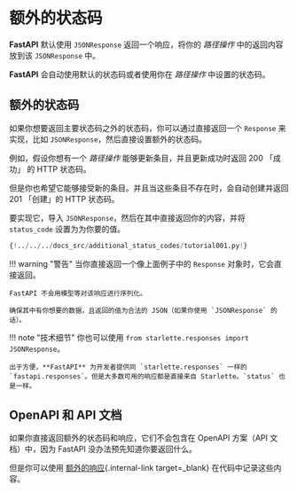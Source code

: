 # 额外的状态码

**FastAPI** 默认使用 `JSONResponse` 返回一个响应，将你的 *路径操作* 中的返回内容放到该 `JSONResponse` 中。

**FastAPI** 会自动使用默认的状态码或者使用你在 *路径操作* 中设置的状态码。

## 额外的状态码

如果你想要返回主要状态码之外的状态码，你可以通过直接返回一个 `Response` 来实现，比如 `JSONResponse`，然后直接设置额外的状态码。

例如，假设你想有一个 *路径操作* 能够更新条目，并且更新成功时返回 200 「成功」 的 HTTP 状态码。

但是你也希望它能够接受新的条目。并且当这些条目不存在时，会自动创建并返回 201 「创建」的 HTTP 状态码。

要实现它，导入 `JSONResponse`，然后在其中直接返回你的内容，并将 `status_code` 设置为为你要的值。

```Python hl_lines="2  19"
{!../../../docs_src/additional_status_codes/tutorial001.py!}
```

!!! warning "警告"
    当你直接返回一个像上面例子中的 `Response` 对象时，它会直接返回。

    FastAPI 不会用模型等对该响应进行序列化。

    确保其中有你想要的数据，且返回的值为合法的 JSON（如果你使用 `JSONResponse` 的话）。

!!! note "技术细节"
    你也可以使用 `from starlette.responses import JSONResponse`。　

    出于方便，**FastAPI** 为开发者提供同 `starlette.responses` 一样的 `fastapi.responses`。但是大多数可用的响应都是直接来自 Starlette。`status` 也是一样。

## OpenAPI 和 API 文档

如果你直接返回额外的状态码和响应，它们不会包含在 OpenAPI 方案（API 文档）中，因为 FastAPI 没办法预先知道你要返回什么。

但是你可以使用 [额外的响应](additional-responses.md){.internal-link target=_blank} 在代码中记录这些内容。
